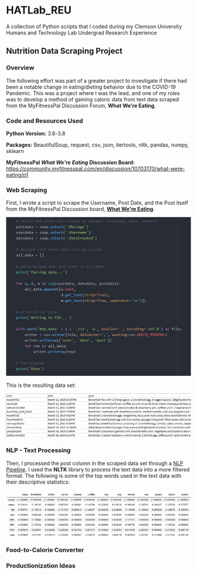 # HATLab_REU

A collection of Python scripts that I coded during my Clemson University Humans and Technology Lab Undergrad Research Experience

## Nutrition Data Scraping Project

### Overview

The following effort was part of a greater project to investigate if there had been a notable change in eating/dieting behavior due to the COVID-19 Pandemic. This was a project where I was the lead, and one of my roles was to develop a method of gaining caloric data from text data scraped from the MyFitnessPal Discussion Forum, **What We're Eating**.

### Code and Resources Used

**Python Version:** 3.6-3.8

**Packages:** BeautifulSoup, request, csv, json, itertools, nltk, pandas, numpy, sklearn 

**MyFitnessPal *What We're Eating* Discussion Board:** https://community.myfitnesspal.com/en/discussion/10703170/what-were-eating/p1

### Web Scraping

First, I wrote a script to scrape the Username, Post Date, and the Post itself from the MyFitnessPal Discussion board, [**What We're Eating**](https://community.myfitnesspal.com/en/discussion/10703170/what-were-eating/p1). 

![alt text](https://github.com/MarcelinoV/HATLab_REU/blob/master/Images/web_scrape.JPG "Part 1: Web-Scraper")

This is the resulting data set:

![alt text](https://github.com/MarcelinoV/HATLab_REU/blob/master/Images/mfp_34.JPG "Part 1: Data")

### NLP - Text Processing

Then, I processed the post column in the scraped data set through a [NLP Pipeline](https://github.com/MarcelinoV/HATLab_REU/blob/master/Data_Scraping_Project/Web_Scraper/scraper1.py). I used the **NLTK** library to process the text data into a more filtered format. The following is some of the top words used in the text data with their descriptive statistics:

![alt text](https://github.com/MarcelinoV/HATLab_REU/blob/master/Images/top_20_words_stats.JPG "Part 2: Top Features Snippet")

### Food-to-Calorie Converter



### Productionization Ideas
